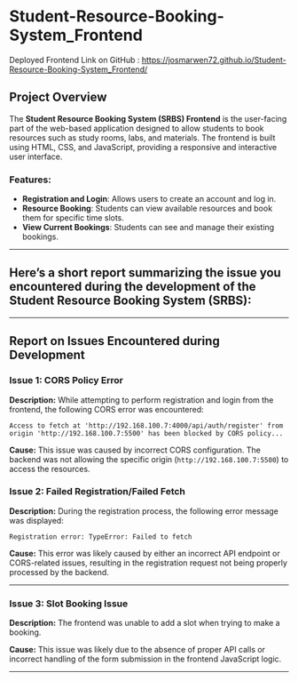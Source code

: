 # Student-Resource-Booking-System_Frontend

Deployed Frontend Link on GitHub : https://josmarwen72.github.io/Student-Resource-Booking-System_Frontend/

## Project Overview

The **Student Resource Booking System (SRBS) Frontend** is the user-facing part of the web-based application designed to allow students to book resources such as study rooms, labs, and materials. The frontend is built using HTML, CSS, and JavaScript, providing a responsive and interactive user interface.

### Features:
- **Registration and Login**: Allows users to create an account and log in.
- **Resource Booking**: Students can view available resources and book them for specific time slots.
- **View Current Bookings**: Students can see and manage their existing bookings.

---

## Here’s a short report summarizing the issue you encountered during the development of the **Student Resource Booking System (SRBS)**:

---

## Report on Issues Encountered during Development

### **Issue 1: CORS Policy Error**

**Description:**
While attempting to perform registration and login from the frontend, the following CORS error was encountered:
```
Access to fetch at 'http://192.168.100.7:4000/api/auth/register' from origin 'http://192.168.100.7:5500' has been blocked by CORS policy...
```

**Cause:**
This issue was caused by incorrect CORS configuration. The backend was not allowing the specific origin (`http://192.168.100.7:5500`) to access the resources.



### **Issue 2: Failed Registration/Failed Fetch**

**Description:**
During the registration process, the following error message was displayed:
```
Registration error: TypeError: Failed to fetch
```

**Cause:**
This error was likely caused by either an incorrect API endpoint or CORS-related issues, resulting in the registration request not being properly processed by the backend.


---

### **Issue 3: Slot Booking Issue**

**Description:**
The frontend was unable to add a slot when trying to make a booking.

**Cause:**
This issue was likely due to the absence of proper API calls or incorrect handling of the form submission in the frontend JavaScript logic.


---





